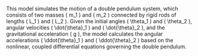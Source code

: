 This model simulates the motion of a double pendulum system, which consists of two masses \( m_1 \) and \( m_2 \) connected by rigid rods of lengths \( L_1 \) and \( L_2 \). Given the initial angles \( \theta_1 \) and \( \theta_2 \), angular velocities \( \dot{\theta}_1 \) and \( \dot{\theta}_2 \), and the gravitational acceleration \( g \), the model calculates the angular accelerations \( \ddot{\theta}_1 \) and \( \ddot{\theta}_2 \) based on the nonlinear, coupled differential equations governing the double pendulum.
